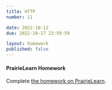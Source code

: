 ```yaml
---
title: HTTP
number: 11

date: 2022-10-12
due: 2022-10-17 23:59:59

layout: homework
published: false
---
```


#### PrairieLearn Homework

Complete [the homework on PrairieLearn](https://www.prairielearn.org/pl/course_instance/129520).